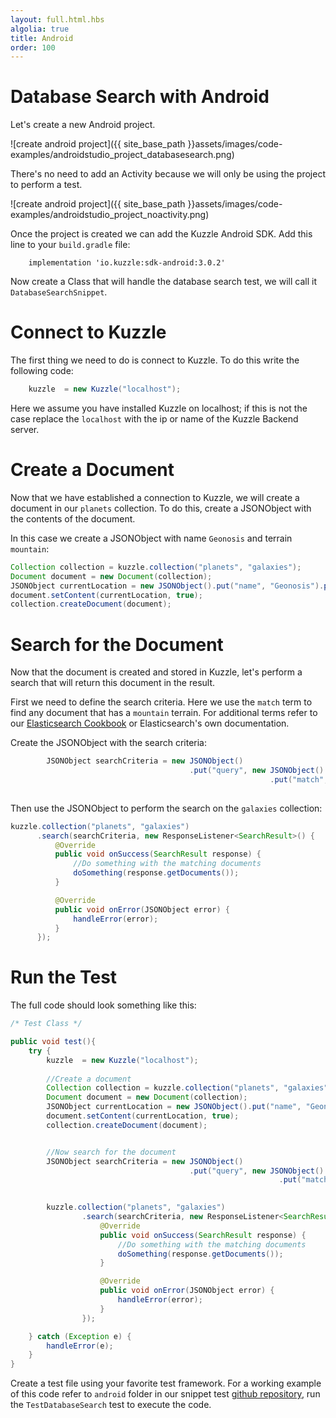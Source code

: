 ```yaml
---
layout: full.html.hbs
algolia: true
title: Android
order: 100
---
```


# Database Search with Android

Let's create a new Android project. 

![create android project]({{ site_base_path }}assets/images/code-examples/androidstudio_project_databasesearch.png)

There's no need to add an Activity because we will only be using the project to perform a test.

![create android project]({{ site_base_path }}assets/images/code-examples/androidstudio_project_noactivity.png)


Once the project is created we can add the Kuzzle Android SDK. Add this line to your `build.gradle` file:


```
    implementation 'io.kuzzle:sdk-android:3.0.2'
```


Now create a Class that will handle the database search test, we will call it `DatabaseSearchSnippet`.


# Connect to Kuzzle

The first thing we need to do is connect to Kuzzle. To do this write the following code:

```Java
    kuzzle  = new Kuzzle("localhost");
```

Here we assume you have installed Kuzzle on localhost; if this is not the case replace the `localhost` with the ip or name of the Kuzzle Backend server.

# Create a Document

Now that we have established a connection to Kuzzle, we will create a document in our `planets` collection. To do this, create a JSONObject with the contents of the document.

In this case we create a JSONObject with name `Geonosis` and terrain `mountain`:

```Java
Collection collection = kuzzle.collection("planets", "galaxies");
Document document = new Document(collection);
JSONObject currentLocation = new JSONObject().put("name", "Geonosis").put("terrain", "mountain");
document.setContent(currentLocation, true);
collection.createDocument(document);
```
 
# Search for the Document

Now that the document is created and stored in Kuzzle, let's perform a search that will return this document in the result.

First we need to define the search criteria. Here we use the `match` term to find any document that has a `mountain` terrain. For additional terms refer to our [Elasticsearch Cookbook](http://docs.kuzzle.io/elasticsearch-cookbook) or Elasticsearch's own documentation.

Create the JSONObject with the search criteria:

```Java
        JSONObject searchCriteria = new JSONObject()
                                        .put("query", new JSONObject()
                                                          .put("match", new JSONObject()
                                                                            .put("terrain", "mountain")));

```

Then use the JSONObject to perform the search on the `galaxies` collection:

```Java
kuzzle.collection("planets", "galaxies")
      .search(searchCriteria, new ResponseListener<SearchResult>() {
          @Override
          public void onSuccess(SearchResult response) {
              //Do something with the matching documents
              doSomething(response.getDocuments());
          }

          @Override
          public void onError(JSONObject error) {
              handleError(error);
          }
      });
```


# Run the Test

The full code should look something like this:

```Java
/* Test Class */

public void test(){
    try {
        kuzzle  = new Kuzzle("localhost");
        
        //Create a document
        Collection collection = kuzzle.collection("planets", "galaxies");
        Document document = new Document(collection);
        JSONObject currentLocation = new JSONObject().put("name", "Geonosis").put("terrain", "mountain");
        document.setContent(currentLocation, true);
        collection.createDocument(document);


        //Now search for the document
        JSONObject searchCriteria = new JSONObject()
                                        .put("query", new JSONObject()
                                                            .put("match", new JSONObject()
                                                                            .put("terrain", "mountain")));

        kuzzle.collection("planets", "galaxies")
                .search(searchCriteria, new ResponseListener<SearchResult>() {
                    @Override
                    public void onSuccess(SearchResult response) {
                        //Do something with the matching documents
                        doSomething(response.getDocuments());
                    }

                    @Override
                    public void onError(JSONObject error) {
                        handleError(error);
                    }
                });

    } catch (Exception e) {
        handleError(e);
    }        
}
```

Create a test file using your favorite test framework. For a working example of this code refer to `android` folder in our snippet test [github repository](https://github.com/kuzzleio/kuzzle.io-snippet-tests), run the `TestDatabaseSearch` test to execute the code.
